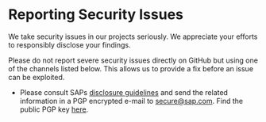 # Reporting Security Issues

We take security issues in our projects seriously. We appreciate your efforts to responsibly disclose your findings.

Please do not report severe security issues directly on GitHub but using one of the channels listed below. This allows us to provide a fix before an issue can be exploited.

* Please consult SAPs [disclosure guidelines](https://wiki.scn.sap.com/wiki/display/PSR/Disclosure+Guidelines+for+SAP+Security+Advisories) and send the related information in a PGP encrypted e-mail to secure@sap.com. Find the public PGP key [here](https://www.sap.com/dmc/policies/pgp/keyblock.txt).
